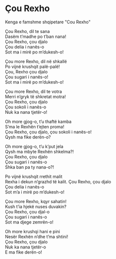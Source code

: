 # Çou Rexho

Kenga e famshme shqipetare "Cou Rexho"

Çou Rexho, dil te sana  
Dasëm t’madhe po t’ban nana!  
Çou Rexho, çou djalo  
Çou delia i nanës-o  
Sot ma i mirë po m’dukesh-o!  

Çou more Rexho, dil në shkallë  
Po vijnë krushqit palë-palë!  
Çou, Rexho çou djalo  
Çou sugari i nanës-o!  
Sot ma i mirë po m’dukesh-o!  

Çou more Rexho, dil te votra  
Merri n’gryk të shkretat motra!  
Çou Rexho, çou djalo  
Çou sokoli i nanës-o  
Nuk ka nana tjetër-o!  

Oh more gjog-o, t’u thaftë kamba  
S’ma le Rexhën t’ejten proma!  
Çou Rexho, çou djalo, çou sokoli i nanës-o!  
Qysh ma fike derën-o?  

Oh more gjog-o, t’u k’put jela  
Qysh ma mbyte Rexhën shkelma?!  
Çou Rexho, çou djalo  
Çou sugari i nanës-o  
Shka ban pa ty nana-o?!  

Po vijnë krushqit rrethit malit  
Rexha i dekun n’grazhd të kalit.
Çou Rexho, çou djalo  
Çou delia i nanës-o  
Sot m’a i mirë po m’dukesh-o!   

Çou more Rexho, kqyr sahatin!  
Kush t’ia hjekë nuses duvakin?  
Çou Rexho, çou djal-o  
Çou sugari i nanës-o   
Sot ma djege zemrën-o!    

Oh more krushqi hani e pini  
Nesër Rexhën n’dhe t’ma shtini!  
Çou Rexho, çou djalo  
Nuk ka nana tjetër-o  
E ma fike derën-o!  
